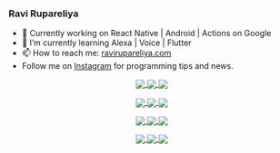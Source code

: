 ### Ravi Rupareliya

- 🔭 Currently working on React Native | Android | Actions on Google
- 🌱 I’m currently learning Alexa | Voice | Flutter
- 📫 How to reach me: [ravirupareliya.com](https://ravirupareliya.com)
- Follow me on [Instagram](https://www.instagram.com/ravi.rupareliya/) for programming tips and news.

<a href="https://www.instagram.com/ravi.rupareliya/" target="_blank">
<!-- insta-feed:START-->
<p align="center">
<img align="center" src=https://scontent-atl3-1.cdninstagram.com/v/t51.2885-15/e35/s150x150/122425343_1572645589603046_1626634953961554534_n.jpg?_nc_ht=scontent-atl3-1.cdninstagram.com&_nc_cat=102&_nc_ohc=U537smmFygsAX8a6rxp&tp=15&oh=e679aaab38d6f598222d500c26f4cca5&oe=5FDBBAC1 />
<img align="center" src=https://scontent-atl3-1.cdninstagram.com/v/t51.2885-15/e35/s150x150/119738360_171946631175661_8308691936849414239_n.jpg?_nc_ht=scontent-atl3-1.cdninstagram.com&_nc_cat=101&_nc_ohc=xPjDGaTboGIAX-Jw2GW&tp=15&oh=f19b8ba39a2276327749e6d3e573a7d9&oe=5FDAB6DD />
<img align="center" src=https://scontent-atl3-1.cdninstagram.com/v/t51.2885-15/e35/s150x150/119471335_3325605627530848_5783608158621298966_n.jpg?_nc_ht=scontent-atl3-1.cdninstagram.com&_nc_cat=104&_nc_ohc=Gt6NxXFdA0MAX_m7vIZ&tp=15&oh=a452d51bc555e09257f2b4d3fd27b47b&oe=5FDB3381 />
</p>
<p align="center">
<img align="center" src=https://scontent-atl3-1.cdninstagram.com/v/t51.2885-15/e35/s150x150/118735524_155532192843864_2438830621806811548_n.jpg?_nc_ht=scontent-atl3-1.cdninstagram.com&_nc_cat=100&_nc_ohc=h5w0YWQKw60AX-wW6lA&tp=15&oh=844840a4d35fe9c865653e4648a449e8&oe=5FDCF46E />
<img align="center" src=https://scontent-atl3-1.cdninstagram.com/v/t51.2885-15/e35/s150x150/118358282_793232521422249_4194198869826492121_n.jpg?_nc_ht=scontent-atl3-1.cdninstagram.com&_nc_cat=109&_nc_ohc=vIAYqKgUYpUAX-x3lZq&tp=15&oh=4c18ee1bee53b23f50a8c90e54a8da56&oe=5FDBC53C />
<img align="center" src=https://scontent-atl3-1.cdninstagram.com/v/t51.2885-15/e35/s150x150/118083536_653646245259286_4437462516989252087_n.jpg?_nc_ht=scontent-atl3-1.cdninstagram.com&_nc_cat=110&_nc_ohc=BbHA2CqKrlUAX-rKww7&tp=15&oh=083ed3c2341c4df94305ad7abc2b9749&oe=5FDC34DC />
</p>
<p align="center">
<img align="center" src=https://scontent-atl3-1.cdninstagram.com/v/t51.2885-15/e35/s150x150/118175330_604822603490734_6882222491011634628_n.jpg?_nc_ht=scontent-atl3-1.cdninstagram.com&_nc_cat=110&_nc_ohc=kNDj9ArpKmAAX8sR3rc&tp=15&oh=8517dc717b723e246ffbda5e3b6319bc&oe=5FDA69F7 />
<img align="center" src=https://scontent-atl3-1.cdninstagram.com/v/t51.2885-15/e35/s150x150/117801930_118850686597100_8281062695853943386_n.jpg?_nc_ht=scontent-atl3-1.cdninstagram.com&_nc_cat=108&_nc_ohc=dSrzm5TNMSsAX92-F4j&tp=15&oh=b5c28009359c4fc1fb70f3f9e724f79d&oe=5FDADBC0 />
<img align="center" src=https://scontent-atl3-1.cdninstagram.com/v/t51.2885-15/e35/s150x150/117867292_2771207523148452_3241414180657952736_n.jpg?_nc_ht=scontent-atl3-1.cdninstagram.com&_nc_cat=100&_nc_ohc=SkVLYd0wgh0AX-svHZy&tp=15&oh=7f8c95dfd8480b1a2d290534cf2d5b0d&oe=5FDA7421 />
</p>
<p align="center">
<img align="center" src=https://scontent-atl3-1.cdninstagram.com/v/t51.2885-15/e35/s150x150/117931678_793632161399712_7562658963115355616_n.jpg?_nc_ht=scontent-atl3-1.cdninstagram.com&_nc_cat=100&_nc_ohc=NR4hsUZsINkAX9d23Ri&tp=15&oh=be3dece4987dfd6ae2d8e42d89a989f0&oe=5FDC73B7 />
<img align="center" src=https://scontent-atl3-1.cdninstagram.com/v/t51.2885-15/e35/s150x150/117747115_220949032661980_1081920512424702093_n.jpg?_nc_ht=scontent-atl3-1.cdninstagram.com&_nc_cat=104&_nc_ohc=rjkH8uWy8fwAX-JGjAI&tp=15&oh=ba7a0cd99d8e021acddbef0ed159d23d&oe=5FDDE016 />
<img align="center" src=https://scontent-atl3-1.cdninstagram.com/v/t51.2885-15/e35/s150x150/117564950_167171931547080_7523565149947571776_n.jpg?_nc_ht=scontent-atl3-1.cdninstagram.com&_nc_cat=100&_nc_ohc=cyHOVIiLZfQAX844pO9&tp=15&oh=ac91f8320dd68f4e39c75ee20ea5d2ce&oe=5FDD105D />
</p>

<!-- insta-feed:END-->
</a>
